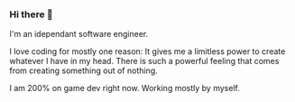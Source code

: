 ### Hi there 👋

I'm an idependant software engineer.

I love coding for mostly one reason: It gives me a limitless power to create whatever I have in my head. There is such a powerful feeling that comes from creating something out of nothing.

I am 200% on game dev right now. Working mostly by myself.
        

